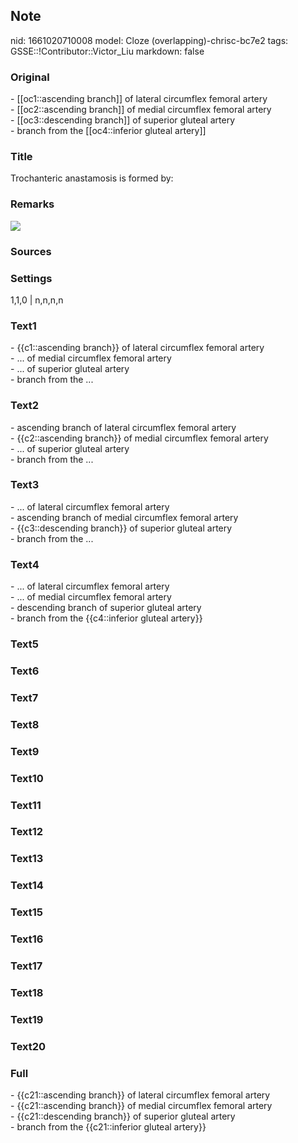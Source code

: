 ## Note
nid: 1661020710008
model: Cloze (overlapping)-chrisc-bc7e2
tags: GSSE::!Contributor::Victor_Liu
markdown: false

### Original
<div>
  - [[oc1::ascending branch]] of lateral circumflex femoral artery
</div>
<div>
  - [[oc2::ascending branch]] of medial circumflex femoral artery
</div>
<div>
  - [[oc3::descending branch]] of superior gluteal artery
</div>
<div>
  - branch from the [[oc4::inferior gluteal artery]]
</div>

### Title
Trochanteric anastamosis is formed by:

### Remarks
<img src="paste-cc3f4487135fd66471e4d174f0b77a2707ed5869.jpg">

### Sources


### Settings
1,1,0 | n,n,n,n

### Text1
<div>
  - {{c1::ascending branch}} of lateral circumflex femoral artery
</div>
<div>
  - ... of medial circumflex femoral artery
</div>
<div>
  - ... of superior gluteal artery
</div>
<div>
  - branch from the ...
</div>

### Text2
<div>
  - ascending branch of lateral circumflex femoral artery
</div>
<div>
  - {{c2::ascending branch}} of medial circumflex femoral artery
</div>
<div>
  - ... of superior gluteal artery
</div>
<div>
  - branch from the ...
</div>

### Text3
<div>
  - ... of lateral circumflex femoral artery
</div>
<div>
  - ascending branch of medial circumflex femoral artery
</div>
<div>
  - {{c3::descending branch}} of superior gluteal artery
</div>
<div>
  - branch from the ...
</div>

### Text4
<div>
  - ... of lateral circumflex femoral artery
</div>
<div>
  - ... of medial circumflex femoral artery
</div>
<div>
  - descending branch of superior gluteal artery
</div>
<div>
  - branch from the {{c4::inferior gluteal artery}}
</div>

### Text5


### Text6


### Text7


### Text8


### Text9


### Text10


### Text11


### Text12


### Text13


### Text14


### Text15


### Text16


### Text17


### Text18


### Text19


### Text20


### Full
<div>
  - {{c21::ascending branch}} of lateral circumflex femoral artery
</div>
<div>
  - {{c21::ascending branch}} of medial circumflex femoral artery
</div>
<div>
  - {{c21::descending branch}} of superior gluteal artery
</div>
<div>
  - branch from the {{c21::inferior gluteal artery}}
</div>
